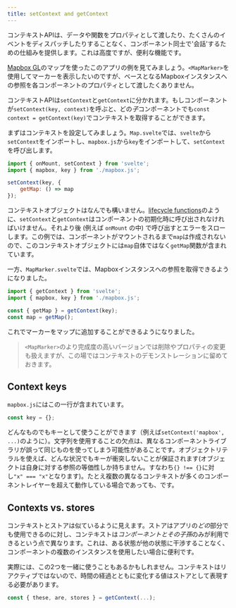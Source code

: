 ```yaml
---
title: setContext and getContext
---
```


コンテキストAPIは、データや関数をプロパティとして渡したり、たくさんのイベントをディスパッチしたりすることなく、コンポーネント同士で'会話'するための仕組みを提供します。これは高度ですが、便利な機能です。

[Mapbox GL](https://docs.mapbox.com/mapbox-gl-js/overview/)のマップを使ったこのアプリの例を見てみましょう。`<MapMarker>`を使用してマーカーを表示したいのですが、ベースとなるMapboxインスタンスへの参照を各コンポーネントのプロパティとして渡したくありません。

コンテキストAPIは`setContext`と`getContext`に分かれます。もしコンポーネントが`setContext(key, context)`を呼ぶと、どの*子*コンポーネントでも`const context = getContext(key)`でコンテキストを取得することができます。

まずはコンテキストを設定してみましょう。`Map.svelte`では、`svelte`から`setContext`をインポートし、`mapbox.js`から`key`をインポートして、`setContext`を呼び出します。

```js
import { onMount, setContext } from 'svelte';
import { mapbox, key } from './mapbox.js';

setContext(key, {
	getMap: () => map
});
```

コンテキストオブジェクトはなんでも構いません。[lifecycle functions](tutorial/onmount)のように、`setContext`と`getContext`はコンポーネントの初期化時に呼び出されなければいけません。それより後 (例えば `onMount` の中) で呼び出すとエラーをスローします。この例では、コンポーネントがマウントされるまで`map`は作成されないので、このコンテキストオブジェクトには`map`自体ではなく`getMap`関数が含まれています。

一方、`MapMarker.svelte`では、Mapboxインスタンスへの参照を取得できるようになりました。

```js
import { getContext } from 'svelte';
import { mapbox, key } from './mapbox.js';

const { getMap } = getContext(key);
const map = getMap();
```

これでマーカーをマップに追加することができるようになりました。

> `<MapMarker>`のより完成度の高いバージョンでは削除やプロパティの変更も扱えますが、この場ではコンテキストのデモンストレーションに留めておきます。

## Context keys

`mapbox.js`にはこの一行が含まれています。

```js
const key = {};
```

どんなものでもキーとして使うことができます（例えば`setContext('mapbox', ...)`のように）。文字列を使用することの欠点は、異なるコンポーネントライブラリが誤って同じものを使ってしまう可能性があることです。オブジェクトリテラルを使えば、どんな状況でもキーが衝突しないことが保証されます(オブジェクトは自身に対する参照の等価性しか持ちません。すなわち`{} !== {}`に対し`"x" === "x"`となります)。たとえ複数の異なるコンテキストが多くのコンポーネントレイヤーを超えて動作している場合であっても、です。

## Contexts vs. stores

コンテキストとストアは似ているように見えます。ストアはアプリの*どの*部分でも使用できるのに対し、コンテキストは*コンポーネントとその子孫*のみが利用できるという点で異なります。これは、ある状態が他の状態に干渉することなく、コンポーネントの複数のインスタンスを使用したい場合に便利です。

実際には、この2つを一緒に使うこともあるかもしれません。コンテキストはリアクティブではないので、時間の経過とともに変化する値はストアとして表現する必要があります。


```js
const { these, are, stores } = getContext(...);
```
